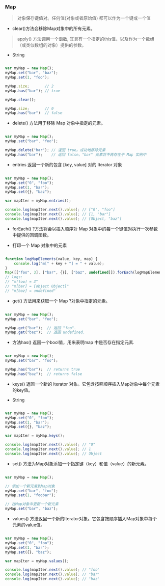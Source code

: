 ### Map

> 对象保存键值对。任何值(对象或者原始值) 都可以作为一个键或一个值


* clear()方法会移除Map对象中的所有元素。

>apply() 方法调用一个函数, 其具有一个指定的this值，以及作为一个数组（或类似数组的对象）提供的参数。

* String

``` javascript

var myMap = new Map();
myMap.set("bar", "baz");
myMap.set(1, "foo");

myMap.size;       // 2
myMap.has("bar"); // true

myMap.clear();

myMap.size;       // 0
myMap.has("bar")  // false

```

* delete() 方法用于移除 Map 对象中指定的元素。


``` javascript

var myMap = new Map();
myMap.set("bar", "foo");

myMap.delete("bar"); // 返回 true。成功地移除元素
myMap.has("bar");    // 返回 false。"bar" 元素将不再存在于 Map 实例中

```

* entries 返回一个新的包含 [key, value] 对的 Iterator 对象


``` javascript

var myMap = new Map();
myMap.set("0", "foo");
myMap.set(1, "bar");
myMap.set({}, "baz");

var mapIter = myMap.entries();

console.log(mapIter.next().value); // ["0", "foo"]
console.log(mapIter.next().value); // [1, "bar"]
console.log(mapIter.next().value); // [Object, "baz"]

```

* forEach() ?方法将会以插入顺序对 Map 对象中的每一个键值对执行一次参数中提供的回调函数。

* 打印一个 Map 对象中的元素

``` javascript

function logMapElements(value, key, map) {
    console.log("m[" + key + "] = " + value);
}
Map([["foo", 3], ["bar", {}], ["baz", undefined]]).forEach(logMapElements);
// logs:
// "m[foo] = 3"
// "m[bar] = [object Object]"
// "m[baz] = undefined"

```

* get() 方法用来获取一个 Map ?对象中指定的元素。

``` javascript

var myMap = new Map();
myMap.set("bar", "foo");

myMap.get("bar");  // 返回 "foo".
myMap.get("baz");  // 返回 undefined.

```

* 方法has() 返回一个bool值，用来表明map 中是否存在指定元素.


``` javascript

var myMap = new Map();
myMap.set("bar", "foo");

myMap.has("bar");  // returns true
myMap.has("baz");  // returns false

```


* keys() 返回一个新的 Iterator 对象。它包含按照顺序插入Map对象中每个元素的key值。

>

* String

``` javascript

var myMap = new Map();
myMap.set("0", "foo");
myMap.set(1, "bar");
myMap.set({}, "baz");

var mapIter = myMap.keys();

console.log(mapIter.next().value); // "0"
console.log(mapIter.next().value); // 1
console.log(mapIter.next().value); // Object

```


* set() 方法为Map对象添加一个指定键（key）和值（value）的新元素。


``` javascript

var myMap = new Map();

// 添加一个新元素到Map对象
myMap.set("bar", "foo");
myMap.set(1, "foobar");

// 在Map对象中更新一个新元素
myMap.set("bar", "baz");

```


* values() 方法返回一个新的Iterator对象。它包含按顺序插入Map对象中每个元素的value值。

``` javascript

var myMap = new Map();
myMap.set("0", "foo");
myMap.set(1, "bar");
myMap.set({}, "baz");

var mapIter = myMap.values();

console.log(mapIter.next().value); // "foo"
console.log(mapIter.next().value); // "bar"
console.log(mapIter.next().value); // "baz"

```
